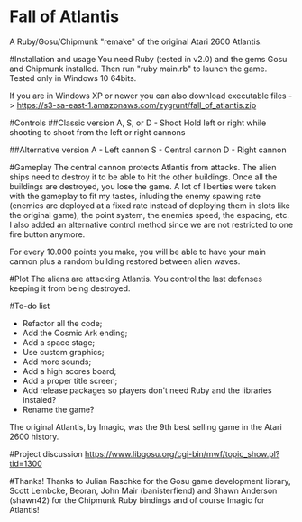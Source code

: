 # Fall of Atlantis
A Ruby/Gosu/Chipmunk "remake" of the original Atari 2600 Atlantis.

#Installation and usage
You need Ruby (tested in v2.0) and the gems Gosu and Chipmunk installed. Then run "ruby main.rb" to launch the game. Tested only in Windows 10 64bits.

If you are in Windows XP or newer you can also download executable files -> https://s3-sa-east-1.amazonaws.com/zygrunt/fall_of_atlantis.zip

#Controls
##Classic version
A, S, or D - Shoot
Hold left or right while shooting to shoot from the left or right cannons

##Alternative version
A - Left cannon
S - Central cannon
D - Right cannon

#Gameplay
The central cannon protects Atlantis from attacks. The alien ships need to destroy it to be able to hit the other buildings. Once all the buildings are destroyed, you lose the game. A lot of liberties were taken with the gameplay to fit my tastes, inluding the enemy spawing rate (enemies are deployed at a fixed rate instead of deploying them in slots like the original game), the point system, the enemies speed, the espacing, etc. I also added an alternative control method since we are not restricted to one fire button anymore.

For every 10.000 points you make, you will be able to have your main cannon plus a random building restored between alien waves.

#Plot
The aliens are attacking Atlantis. You control the last defenses keeping it from being destroyed.

#To-do list
- Refactor all the code;
- Add the Cosmic Ark ending;
- Add a space stage;
- Use custom graphics;
- Add more sounds;
- Add a high scores board;
- Add a proper title screen;
- Add release packages so players don't need Ruby and the libraries instaled?
- Rename the game?

The original Atlantis, by Imagic, was the 9th best selling game in the Atari 2600 history.

#Project discussion
https://www.libgosu.org/cgi-bin/mwf/topic_show.pl?tid=1300

#Thanks!
Thanks to Julian Raschke for the Gosu game development library, Scott Lembcke, Beoran, John Mair (banisterfiend) and Shawn Anderson (shawn42) for the Chipmunk Ruby bindings and of course Imagic for Atlantis!
